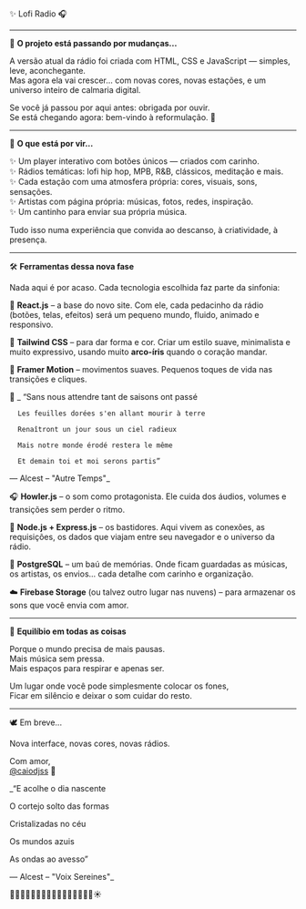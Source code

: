✨ Lofi Radio 🎧

---

🎐 **O projeto está passando por mudanças...**

A versão atual da rádio foi criada com HTML, CSS e JavaScript — simples, leve, aconchegante.  
Mas agora ela vai crescer... com novas cores, novas estações, e um universo inteiro de calmaria digital.

Se você já passou por aqui antes: obrigada por ouvir.  
Se está chegando agora: bem-vindo à reformulação. 💜

---

🌸 **O que está por vir...**

✨ Um player interativo com botões únicos — criados com carinho.  
✨ Rádios temáticas: lofi hip hop, MPB, R&B, clássicos, meditação e mais.  
✨ Cada estação com uma atmosfera própria: cores, visuais, sons, sensações.  
✨ Artistas com página própria: músicas, fotos, redes, inspiração.  
✨ Um cantinho para enviar sua própria música.  

Tudo isso numa experiência que convida ao descanso, à criatividade, à presença.

---

🛠️ **Ferramentas dessa nova fase**

Nada aqui é por acaso. Cada tecnologia escolhida faz parte da sinfonia:

🌼 **React.js** – a base do novo site. Com ele, cada pedacinho da rádio (botões, telas, efeitos) será um pequeno mundo, fluido, animado e responsivo.

🌿 **Tailwind CSS** – para dar forma e cor. Criar um estilo suave, minimalista e muito expressivo, usando muito **arco-íris** quando o coração mandar.

🌈 **Framer Motion** – movimentos suaves. Pequenos toques de vida nas transições e cliques. 

🍂 _ “Sans nous attendre tant de saisons ont passé

      Les feuilles dorées s'en allant mourir à terre
      
      Renaîtront un jour sous un ciel radieux
      
      Mais notre monde érodé restera le même
      
      Et demain toi et moi serons partis”
      
— Alcest – "Autre Temps"_

🎧 **Howler.js** – o som como protagonista. Ele cuida dos áudios, volumes e transições sem perder o ritmo.

🔁 **Node.js + Express.js** – os bastidores. Aqui vivem as conexões, as requisições, os dados que viajam entre seu navegador e o universo da rádio.

📝 **PostgreSQL** – um baú de memórias. Onde ficam guardadas as músicas, os artistas, os envios... cada detalhe com carinho e organização.

☁️ **Firebase Storage** (ou talvez outro lugar nas nuvens) – para armazenar os sons que você envia com amor.

---

🍵 **Equilíbio em todas as coisas**

Porque o mundo precisa de mais pausas.  
Mais música sem pressa.  
Mais espaços para respirar e apenas ser.  

Um lugar onde você pode simplesmente colocar os fones,  
Ficar em silêncio e deixar o som cuidar do resto.

---

🕊️ Em breve...

Nova interface, novas cores, novas rádios.  

Com amor,  
[@caiodjss](https://github.com/caiodjss) 🌸

_“E acolhe o dia nascente

O cortejo solto das formas

Cristalizadas no céu

Os mundos azuis

As ondas ao avesso”

— Alcest – "Voix Sereines"_

🌊🌊🌊🌊🌊🌊🌊🌊🌊🌊🌊🌊🌊🌊🌊🌊☀
